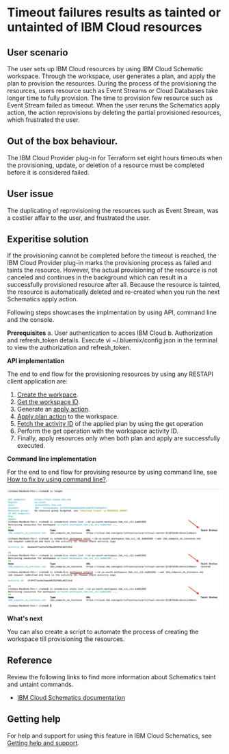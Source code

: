 # Timeout failures results as tainted or untainted of IBM Cloud resources

## User scenario

The user sets up IBM Cloud resources by using IBM Cloud Schematic workspace. Through the workspace, user generates a plan, and apply the plan to provision the resources. During the process of the provisioning the resources, users resource such as Event Streams or Cloud Databases take longer time to fully provision. The time to provision few resource such as Event Stream failed as timeout.  When the user reruns the Schematics apply action, the action reprovisions by deleting the partial provisioned resources, which frustrated the user.

## Out of the box behaviour.
The IBM Cloud Provider plug-in for Terraform set eight hours timeouts when the provisioning, update, or deletion of a resource must be completed before it is considered failed. 

## User issue 
The duplicating of reprovisioning the resources such as Event Stream, was a costlier affair to the user, and frustrated the user.

## Experitise solution
If the provisioning cannot be completed before the timeout is reached, the IBM Cloud Provider plug-in marks the provisioning process as failed and taints the resource. However, the actual provisioning of the resource is not canceled and continues in the background which can result in a successfully provisioned resource after all. Because the resource is tainted, the resource is automatically deleted and re-created when you run the next Schematics apply action.

Following steps showcases the implmentation by using API, command line and the console.

**Prerequisites**
a. User authentication to acces IBM Cloud
b. Authorization and refresh_token details. Execute vi ~/.bluemix/config.json in the terminal to view the authorization and refresh_token.

**API implementation**

The end to end flow for the provisioning resources by using any RESTAPI client application are:
1. [Create the workpace](https://cloud.ibm.com/apidocs/schematics#create-workspace).
2. [Get the workspace ID](https://cloud.ibm.com/apidocs/schematics#get-workspace).
3. Generate an [apply action](https://cloud.ibm.com/apidocs/schematics#apply-workspace-command).
4. [Apply plan action](https://cloud.ibm.com/apidocs/schematics#plan-workspace-command) to the workspace.
5. [Fetch the activity ID](https://cloud.ibm.com/apidocs/schematics#refresh-workspace-command) of the applied plan by using the get operation
6. Perform the get operation with the workspace activity ID.
7. Finally, apply resources only when both plan and apply are successfully executed.

**Command line implementation**

For the end to end flow for provising resource by using command line, see [How to fix by using command line?](https://cloud.ibm.com/docs/schematics?topic=schematics-tainted-resources).

![Sample command line for taint and untaint status](/images/cli_taint.png)

**What's next**

You can also create a script to automate the process of creating the workspace till provisioning the resources.

## Reference

Review the following links to find more information about Schematics taint and untaint commands.

- [IBM Cloud Schematics documentation](https://cloud.ibm.com/docs/schematics?topic=schematics-schematics-cli-reference)

## Getting help

For help and support for using this feature in IBM Cloud Schematics, see [Getting help and support](https://cloud.ibm.com/docs/schematics?topic=schematics-schematics-help).
